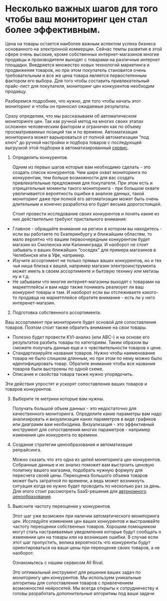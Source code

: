 # Несколько важных шагов для того чтобы ваш мониторинг цен стал более эффективным.

Цена на товары остается наиболее важным аспектом успеха бизнеса основанного на электронной коммерции. Сейчас темпы развития в этой сфере очень высокие, кроме собственных интернет-магазинов многие продавцы и производители выходят с товарами на различные интернет площадки. Внедряется множество новых технологий маркетинга и продвижения товаров, но при этом покупатель становится очень требовательным и все же цена товара является первостепенным фактором его выбора. Для того чтобы составить привлекательный прайс-лист для покупателя, мониторинг цен конкурентов необходим продавцу.

Разберемся подробнее, что нужно, для того чтобы начать этот мониторинг и чтобы он приносил ожидаемые результаты. 

Сразу определим, что мы рассказываем об автоматическом мониторинге цен. Так как ручной метод на многих своих этапах осложнен человеческим фактором и ограничен как по объему просматриваемых позиций так и по времени. Автоматизация мониторинга может варьироваться от полной автоматизации “под ключ” до ручной настройки и подбора товаров с последующей выгрузкой этой подборки в автоматизированный [сервис](https://allrival.com/monitoring-cen-konkurentov.html).



1. Определить конкурентов.

    Одним из первых шагов которые вам необходимо сделать - это создать список конкурентов. Чем шире охват мониторинга по конкурентам, тем больше возможности для вас создать привлекательные предложения для покупателя. При этом есть и отрицательные моменты такого мониторинга - при большом охвате увеличивается вероятность ошибки в анализе данных, такой мониторинг даже при полной его автоматизации может быть очень длительным и конечно разработка его будет весьма дорогостоящей. 


    Стоит провести исследование своих конкурентов и понять какие из них действительно требуют пристального внимания:

* Главное - обращайте внимание на регион в котором вы находитесь - если вы работаете по Екатеринбургу и ближайшим областям, то мало вероятно что вашим первоочередным конкурентом будет магазин из Смоленска или Калининграда. И наоборот не стоит забывать о ваших ближайших “соседях” для примера магазинов в Челябинске или в Уфе, например.
* Изучите ассортимент не только прямых ваших конкурентов, но и тех чья ниша близка к вашей, например магазин электроинструмента может иметь в своем ассортименте и бытовую технику или метизы ну и т.д.
* Не забываем что многие интернет-магазины выходят с товарами на маркетплейсы и вам надо также понимать реализует ли ваш конкурент товары и там. И наоборот если вы отслеживаете какого-то продавца на маркетплейсе обратите внимание - есть ли у него интеренет-магазин.
2. Подготовка собственного ассортимента.

Ваш ассортимент при мониторинге будет основой для сопоставления товаров. Поэтом стоит также обратить внимание на свои товары. 



* Полезно будет провести KVI-анализ (или ABC-) и на основе его результатов разбить товары по категориям. Таким образом вы сможете получать данные еще и о чувствительности товаров к цене.
* Стандартизируйте названия товаров. Нужно чтобы наименование товара не было слишком длинным, но при этом по нему можно было идентифицировать товар. Обратите внимание чтобы все названия товаров были выстроены по одной схеме. 
* Описание и свойства товара также нужно упорядочить.

Эти действия упростят и ускорят сопоставления ваших товаров и товаров конкурентов. 



3. Выберите те метрики которые вам нужны.

    Получать большой объем данных - это недостаточно для качественного мониторинга. Определите какие параметры вам надо анализировать и визуализация каких параметров в виде графиков или диаграмм вам необходима. Визуализация - это эффективный инструмент для сопоставления многих параметров - например изменения цен конкурента по времени.

4. Создание стратегии ценообразования и автоматизация репрайсинга.

    Можно сказать что это одна из целей мониторинга цен конкурентов. Собранные данные и их анализ поможет вам выстроить ценовую политику вашего магазина, подобрать нужную формулу для пересчета своей цены. Переоценка большого объема товаров может быть затратной по времени, а ведь может возникнуть ситуация когда ее нужно будет проводить по несколько раз за день. Для этого стоит рассмотреть SaaS-решения для [автономного ценообразования](https://allrival.com/online-stores-pricing.html).

5. Выясните частоту переоценки у конкурентов.

    Этот шаг уже возможен при наличии автоматического мониторинга цен. Исследуйте изменения цен ваших конкурентов и выстраивайте частоту переоценки собственных товаров. Хорошим помощником могут стать настраиваемые уведомления которые будут сообщать о изменении цен на товары или на возникшие ошибки. В случае если этот шаг пропустить, велика вероятность что конкуренты будут ориентироваться на ваши цены при переоценке своих товаров, а не наоборот.


    Ознакомьтесь с нашим сервисом All Rival. 


    Это оптимальный инструмент для решения ваших задач по мониторингу цен конкурентов. Мы используем уникальные алгоритмы для сопоставления товаров с привлечением возможностей нейросетей. Мы всегда открыты к сотрудничеству и готовы разработать дополнительные алгоритмы под ваши задачи
